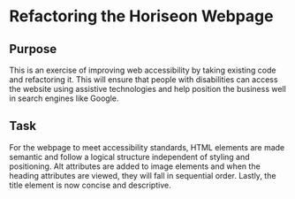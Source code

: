 # Refactoring the Horiseon Webpage

## Purpose

This is an exercise of improving web accessibility by taking existing code and refactoring it. This will ensure that people with disabilities can access the website using assistive technologies and help position the business well in search engines like Google.

## Task

For the webpage to meet accessibility standards, HTML elements are made semantic and follow a logical structure independent of styling and positioning. Alt attributes are added to image elements and when the heading attributes are viewed, they will fall in sequential order. Lastly, the title element is now concise and descriptive.